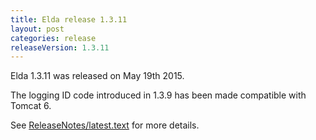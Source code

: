 ```yaml
---
title: Elda release 1.3.11
layout: post
categories: release
releaseVersion: 1.3.11
---
```


Elda 1.3.11 was released on May 19th 2015. 

The logging ID code introduced in 1.3.9 has been made 
compatible with Tomcat 6.

See
[ReleaseNotes/latest.text](http://epimorphics.github.io/elda/ReleaseNotes/latest.text) for more details.

